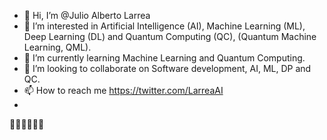 - 👋 Hi, I’m @Julio Alberto Larrea
- 👀 I’m interested in Artificial Intelligence (AI), Machine Learning (ML), Deep Learning (DL) and Quantum Computing (QC), (Quantum Machine Learning, QML).
- 🌱 I’m currently learning Machine Learning and Quantum Computing.
- 💞️ I’m looking to collaborate on Software development, AI, ML, DP and QC.
- 📫 How to reach me https://twitter.com/LarreaAI
- 
🧠🤖🦾🦿👨‍💻
<!---
JulioLarrea/JulioLarrea is a ✨ special ✨ repository because its `README.md` (this file) appears on your GitHub profile.
You can click the Preview link to take a look at your changes.
--->
